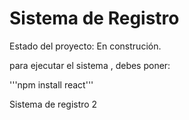 <h1> Sistema de Registro </h1>

Estado del proyecto: En construción.

para ejecutar el sistema , debes poner:

 '''npm install react'''

Sistema de registro 2